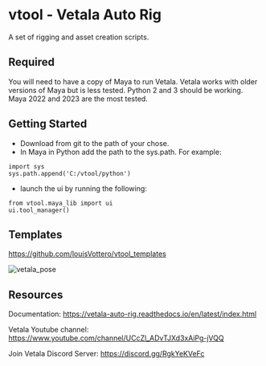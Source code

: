# vtool - Vetala Auto Rig

A set of rigging and asset creation scripts.

## Required 
You will need to have a copy of Maya to run Vetala. 
Vetala works with older versions of Maya but is less tested.
Python 2 and 3 should be working.  Maya 2022 and 2023 are the most tested. 

## Getting Started

* Download from git to the path of your chose.
* In Maya in Python add the path to the sys.path. 
For example:
```
import sys
sys.path.append('C:/vtool/python')
```
* launch the ui by running the following:
```
from vtool.maya_lib import ui 
ui.tool_manager()
```

## Templates

https://github.com/louisVottero/vtool_templates

![vetala_pose](https://user-images.githubusercontent.com/2879064/192540512-de055aa0-cdde-4d1d-ad0d-37d22a0e0d3c.png)

## Resources

Documentation: https://vetala-auto-rig.readthedocs.io/en/latest/index.html

Vetala Youtube channel: https://www.youtube.com/channel/UCcZl_ADvTJXd3xAiPg-jVQQ

Join Vetala Discord Server: https://discord.gg/RgkYeKVeFc


